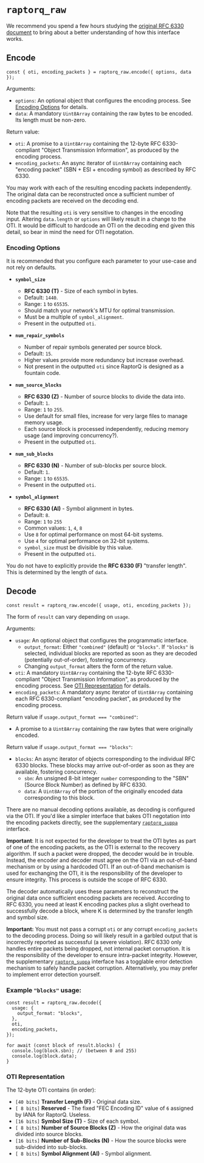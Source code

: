 # `raptorq_raw`

We recommend you spend a few hours studying the [original RFC 6330 document](https://datatracker.ietf.org/doc/html/rfc6330) to bring about a better understanding of how this interface works.

## Encode

```
const { oti, encoding_packets } = raptorq_raw.encode({ options, data });
```

Arguments:

 - `options`: An optional object that configures the encoding process. See [Encoding Options](#encoding-options) for details.
 - `data`: A mandatory `Uint8Array` containing the raw bytes to be encoded. Its length must be non-zero.
 
Return value:

 - `oti`: A promise to a `Uint8Array` containing the 12-byte RFC 6330-compliant "Object Transmission Information", as produced by the encoding process.
 - `encoding_packets`: An async iterator of `Uint8Array` containing each "encoding packet" (SBN + ESI + encoding symbol) as described by RFC 6330.
 
You may work with each of the resulting encoding packets independently. The original data can be reconstructed once a sufficient number of encoding packets are received on the decoding end.

Note that the resulting `oti` is very sensitive to changes in the encoding input. Altering `data.length` or `options` will likely result in a change to the OTI. It would be difficult to hardcode an OTI on the decoding end given this detail, so bear in mind the need for OTI negotation.

### Encoding Options

It is recommended that you configure each parameter to your use-case and not rely on defaults.

- **`symbol_size`**
  - **RFC 6330 (T)** - Size of each symbol in bytes.
  - Default: `1440`.
  - Range: `1` to `65535`.
  - Should match your network's MTU for optimal transmission.
  - Must be a multiple of `symbol_alignment`.
  - Present in the outputted `oti`.

- **`num_repair_symbols`**
  - Number of repair symbols generated per source block.
  - Default: `15`.
  - Higher values provide more redundancy but increase overhead.
  - Not present in the outputted `oti` since RaptorQ is designed as a fountain code.

- **`num_source_blocks`**
  - **RFC 6330 (Z)** - Number of source blocks to divide the data into.
  - Default: `1`.
  - Range: `1` to `255`.
  - Use default for small files, increase for very large files to manage memory usage.
  - Each source block is processed independently, reducing memory usage (and improving concurrency?).
  - Present in the outputted `oti`.

- **`num_sub_blocks`**
  - **RFC 6330 (N)** - Number of sub-blocks per source block.
  - Default: `1`.
  - Range: `1` to `65535`.
  - Present in the outputted `oti`.

- **`symbol_alignment`**
  - **RFC 6330 (Al)** - Symbol alignment in bytes.
  - Default: `8`.
  - Range: `1` to `255`
  - Common values: `1`, `4`, `8`
  - Use `8` for optimal performance on most 64-bit systems.
  - Use `4` for optimal performance on 32-bit systems.
  - `symbol_size` must be divisible by this value.
  - Present in the outputted `oti`.
  
You do not have to explicitly provide the **RFC 6330 (F)** "transfer length". This is determined by the length of `data`.

## Decode

```
const result = raptorq_raw.encode({ usage, oti, encoding_packets });
```

The form of `result` can vary depending on `usage`.

Arguments:

 - `usage`: An optional object that configures the programmatic interface.
   - `output_format`: Either `"combined"` (default) or `"blocks"`. If `"blocks"` is selected, individual blocks are reported as soon as they are decoded (potentially out-of-order), fostering concurrency.
   - Changing `output_format` alters the form of the return value.
 - `oti`: A mandatory `Uint8Array` containing the 12-byte RFC 6330-compliant "Object Transmission Information", as produced by the encoding process. See [OTI Representation](#oti-representation) for details.
 - `encoding_packets`: A mandatory async iterator of `Uint8Array` containing each RFC 6330-compliant "encoding packet", as produced by the encoding process.
 
Return value if `usage.output_format === "combined"`:

 - A promise to a `Uint8Array` containing the raw bytes that were originally encoded.
 
Return value if `usage.output_format === "blocks"`:

 - `blocks`: An async iterator of objects corresponding to the individual RFC 6330 blocks. These blocks may arrive out-of-order as soon as they are available, fostering concurrency.
   - `sbn`: An unsigned 8-bit integer `number` corresponding to the "SBN" (Source Block Number) as defined by RFC 6330.
   - `data`: A `Uint8Array` of the portion of the originally encoded data corresponding to this block.

There are no manual decoding options available, as decoding is configured via the OTI. If you'd like a simpler interface that bakes OTI negotation into the encoding packets directly, see the supplementary [`raptorq_suppa`](raptorq_suppa.md) interface.

**Important**: It is not expected for the developer to treat the OTI bytes as part of one of the encoding packets, as the OTI is external to the recovery algorithm. If such a packet were dropped, the decoder would be in trouble. Instead, the encoder and decoder must agree on the OTI via an out-of-band mechanism or by using a hardcoded OTI. If an out-of-band mechanism is used for exchanging the OTI, it is the responsibility of the developer to ensure integrity. This process is outside the scope of RFC 6330.

The decoder automatically uses these parameters to reconstruct the original data once sufficient encoding packets are received. According to RFC 6330, you need at least K encoding packes plus a slight overhead to successfully decode a block, where K is determined by the transfer length and symbol size.
 
**Important:** You must not pass a corrupt `oti` or any corrupt `encoding_packets` to the decoding process. Doing so will likely result in a garbled output that is incorrectly reported as successful (a severe violation). RFC 6330 only handles entire packets being dropped, not internal packet corruption. It is the responsibility of the developer to ensure intra-packet integrity. However, the supplementary [`raptorq_suppa`](raptorq_suppa.md) interface has a togglable error detection mechanism to safely handle packet corruption. Alternatively, you may prefer to implement error detection yourself.

### Example `"blocks"` usage:

```
const result = raptorq_raw.decode({
  usage: {
	output_format: "blocks",
  },
  oti,
  encoding_packets,
});

for await (const block of result.blocks) {
  console.log(block.sbn); // (between 0 and 255)
  console.log(block.data);
}
```

### OTI Representation

The 12-byte OTI contains (in order):

- `[40 bits]` **Transfer Length (F)** - Original data size.
- `[ 8 bits]` **Reserved** - The fixed "FEC Encoding ID" value of `6` assigned by IANA for RaptorQ. Useless.
- `[16 bits]` **Symbol Size (T)** - Size of each symbol.
- `[ 8 bits]` **Number of Source Blocks (Z)** - How the original data was divided into source blocks.
- `[16 bits]` **Number of Sub-Blocks (N)** - How the source blocks were sub-divided into sub-blocks.
- `[ 8 bits]` **Symbol Alignment (Al)** - Symbol alignment.
